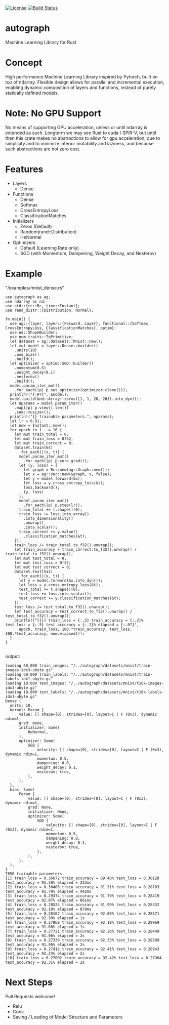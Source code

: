 [![License](https://img.shields.io/badge/license-MIT-blue.svg)](https://github.com/charles-r-earp/autograph/LICENSE)
[![Build Status](https://api.travis-ci.com/charles-r-earp/autograph.svg?branch=master)](https://travis-ci.com/charles-r-earp/autograph)

# autograph
Machine Learning Library for Rust

# Concept
High performance Machine Learning Library inspired by Pytorch, built on top of ndarray. Flexible design allows for parallel and incremental execution, enabling dynamic composition of layers and functions, instead of purely statically defined models. 

# Note: No GPU Support
No means of supporting GPU acceleration, unless or until ndarray is extended as such. Longterm we may see Rust to cuda / SPIR-V, but until then this crate makes no abstractions to allow for gpu acceleration, due to simplicity and to minimize interior mutability and laziness, and because such abstractions are not zero cost.  

# Features
- Layers
  - Dense
- Functions
  - Dense
  - Softmax
  - CrossEntropyLoss
  - ClassificationMatches
- Initializers
  - Zeros (Default)
  - Random(rand::Distribution)
  - HeNormal
- Optimizers
  - Default (Learning Rate only)
  - SGD (with Momentum, Dampening, Weight Decay, and Nesterov)

# Example
"/examples/mnist_dense.rs"  
```
use autograph as ag;
use ndarray as nd;
use std::{rc::Rc, time::Instant};
use rand_distr::{Distribution, Normal}; 

fn main() {
  use ag::{layer, layer::{Forward, Layer}, functional::{Softmax, CrossEntropyLoss, ClassificationMatches}, optim};
  use nd::ShapeBuilder;
  use num_traits::ToPrimitive;
  let dataset = ag::datasets::Mnist::new();
  let mut model = layer::Dense::builder()
    .units(10)
    .use_bias()
    .build();
  let optimizer = optim::SGD::builder()
    .momentum(0.5)
    .weight_decay(0.1)
    .nesterov()
    .build();
  model.param_iter_mut()
    .for_each(|p| p.set_optimizer(optimizer.clone()));
  println!("{:#?}", &model); 
  model.build(&nd::Array::zeros([1, 1, 28, 28]).into_dyn());
  let nparams = model.param_iter()
    .map(|p| p.view().len())
    .sum::<usize>();
  println!("{} trainable parameters.", nparams);
  let lr = 0.01;
  let now = Instant::now();
  for epoch in 1 ..= 10 {
    let mut train_total = 0;
    let mut train_loss = 0f32;
    let mut train_correct = 0;
    dataset.train(64)
      .for_each(|(x, t)| {
      model.param_iter_mut()
        .for_each(|p| p.zero_grad());
      let (y, loss) = {
        let graph = Rc::new(ag::Graph::new());
        let x = ag::Var::new(&graph, x, false);
        let y = model.forward(&x);
        let loss = y.cross_entropy_loss(&t);
        loss.backward();
        (y, loss)
      };
      model.param_iter_mut()
        .for_each(|p| p.step(lr));
      train_total += t.shape()[0];
      train_loss += loss.into_array()
        .into_dimensionality()
        .unwrap()
        .into_scalar();
      train_correct += y.value()
        .classification_matches(&t);
    });
    train_loss /= train_total.to_f32().unwrap();
    let train_accuracy = train_correct.to_f32().unwrap() / train_total.to_f32().unwrap();
    let mut test_total = 0;
    let mut test_loss = 0f32;
    let mut test_correct = 0;
    dataset.test(512)
      .for_each(|(x, t)| {
      let y = model.forward(&x.into_dyn());
      let loss = y.cross_entropy_loss(&t);
      test_total += t.shape()[0];
      test_loss += loss.into_scalar();
      test_correct += y.classification_matches(&t);
    });
    test_loss /= test_total.to_f32().unwrap();
    let test_accuracy = test_correct.to_f32().unwrap() / test_total.to_f32().unwrap();
    println!("[{}] train_loss = {:.5} train_accuracy = {:.2}% test_loss = {:.5} test_accuracy = {:.2}% elapsed = {:.0?}", 
      epoch, train_loss, 100.*train_accuracy, test_loss, 100.*test_accuracy, now.elapsed());
  }
}
      
```
output:
```
loading 60,000 train_images: "/../autograph/datasets/mnist/train-images-idx3-ubyte.gz"
loading 60,000 train_labels: "/../autograph/datasets/mnist/train-labels-idx1-ubyte.gz"
loading 10,000 test_images: "/../autograph/datasets/mnist/t10k-images-idx3-ubyte.gz"
loading 10,000 test_labels: "/../autograph/datasets/mnist/t10k-labels-idx1-ubyte.gz"
Dense {
  units: 10,
  kernel: Param {
      value: [] shape=[0], strides=[0], layout=C | F (0x3), dynamic ndim=1,
      grad: None,
      initializer: Some(
          HeNormal,
      ),
      optimizer: Some(
          SGD {
              velocity: [] shape=[0], strides=[0], layout=C | F (0x3), dynamic ndim=1,
              momentum: 0.5,
              dampening: 0.0,
              weight_decay: 0.1,
              nesterov: true,
          },
      ),
  },
  bias: Some(
      Param {
          value: [] shape=[0], strides=[0], layout=C | F (0x3), dynamic ndim=1,
          grad: None,
          initializer: None,
          optimizer: Some(
              SGD {
                  velocity: [] shape=[0], strides=[0], layout=C | F (0x3), dynamic ndim=1,
                  momentum: 0.5,
                  dampening: 0.0,
                  weight_decay: 0.1,
                  nesterov: true,
              },
          ),
      },
  ),
}
7850 trainable parameters.
[1] train_loss = 0.36672 train_accuracy = 89.48% test_loss = 0.30128 test_accuracy = 91.30% elapsed = 223ms
[2] train_loss = 0.30406 train_accuracy = 91.31% test_loss = 0.28703 test_accuracy = 91.79% elapsed = 442ms
[3] train_loss = 0.29374 train_accuracy = 91.79% test_loss = 0.28419 test_accuracy = 92.07% elapsed = 661ms
[4] train_loss = 0.28524 train_accuracy = 91.99% test_loss = 0.28332 test_accuracy = 92.10% elapsed = 879ms
[5] train_loss = 0.28162 train_accuracy = 92.08% test_loss = 0.28571 test_accuracy = 92.30% elapsed = 1s
[6] train_loss = 0.27868 train_accuracy = 92.18% test_loss = 0.29969 test_accuracy = 91.60% elapsed = 1s
[7] train_loss = 0.27721 train_accuracy = 92.26% test_loss = 0.28449 test_accuracy = 91.96% elapsed = 2s
[8] train_loss = 0.27339 train_accuracy = 92.33% test_loss = 0.28589 test_accuracy = 91.96% elapsed = 2s
[9] train_loss = 0.27412 train_accuracy = 92.41% test_loss = 0.28943 test_accuracy = 92.24% elapsed = 2s
[10] train_loss = 0.27002 train_accuracy = 92.42% test_loss = 0.27964 test_accuracy = 92.31% elapsed = 2s
```

# Next Steps
Pull Requests welcome!
- Relu
- Conv 
- Saving / Loading of Model Structure and Parameters
  



